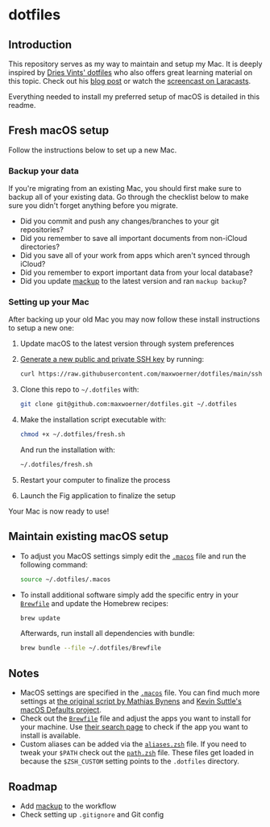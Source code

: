 # dotfiles

## Introduction

This repository serves as my way to maintain and setup my Mac. It is deeply inspired by [Dries Vints' dotfiles](https://github.com/driesvints/dotfiles) who also offers great learning material on this topic. Check out his [blog post](https://driesvints.com/blog/getting-started-with-dotfiles) or watch the [screencast on Laracasts](https://laracasts.com/series/guest-spotlight/episodes/1).

Everything needed to install my preferred setup of macOS is detailed in this readme.

## Fresh macOS setup

Follow the instructions below to set up a new Mac.

### Backup your data

If you're migrating from an existing Mac, you should first make sure to backup all of your existing data. Go through the checklist below to make sure you didn't forget anything before you migrate.

- Did you commit and push any changes/branches to your git repositories?
- Did you remember to save all important documents from non-iCloud directories?
- Did you save all of your work from apps which aren't synced through iCloud?
- Did you remember to export important data from your local database?
- Did you update [mackup](https://github.com/lra/mackup) to the latest version and ran `mackup backup`?

### Setting up your Mac

After backing up your old Mac you may now follow these install instructions to setup a new one:

1. Update macOS to the latest version through system preferences
2. [Generate a new public and private SSH key](https://docs.github.com/en/github/authenticating-to-github/generating-a-new-ssh-key-and-adding-it-to-the-ssh-agent) by running:

   ```zsh
   curl https://raw.githubusercontent.com/maxwoerner/dotfiles/main/ssh.sh | sh -s "<your-email-address>"
   ```

3. Clone this repo to `~/.dotfiles` with:

   ```zsh
   git clone git@github.com:maxwoerner/dotfiles.git ~/.dotfiles
   ```

4. Make the installation script executable with:

   ```zsh
   chmod +x ~/.dotfiles/fresh.sh
   ```

   And run the installation with:

   ```zsh
   ~/.dotfiles/fresh.sh
   ```

<!-- 5. After mackup is synced with your cloud storage, restore preferences by running `mackup restore` -->

5. Restart your computer to finalize the process

6. Launch the Fig application to finalize the setup

Your Mac is now ready to use!

## Maintain existing macOS setup

- To adjust you MacOS settings simply edit the [`.macos`](./.macos) file and run the following command:

  ```zsh
  source ~/.dotfiles/.macos
  ```

- To install additional software simply add the specific entry in your [`Brewfile`](./Brewfile) and update the Homebrew recipes:

  ```zsh
  brew update
  ```

  Afterwards, run install all dependencies with bundle:

  ```zsh
  brew bundle --file ~/.dotfiles/Brewfile
  ```

## Notes

- MacOS settings are specified in the [`.macos`](./.macos) file. You can find much more settings at [the original script by Mathias Bynens](https://github.com/mathiasbynens/dotfiles/blob/master/.macos) and [Kevin Suttle's macOS Defaults project](https://github.com/kevinSuttle/MacOS-Defaults).
- Check out the [`Brewfile`](./Brewfile) file and adjust the apps you want to install for your machine. Use [their search page](https://caskroom.github.io/search) to check if the app you want to install is available.
- Custom aliases can be added via the [`aliases.zsh`](./aliases.zsh) file. If you need to tweak your `$PATH` check out the [`path.zsh`](./path.zsh) file. These files get loaded in because the `$ZSH_CUSTOM` setting points to the `.dotfiles` directory.

## Roadmap

- Add [mackup](https://github.com/lra/mackup) to the workflow
- Check setting up `.gitignore` and Git config

